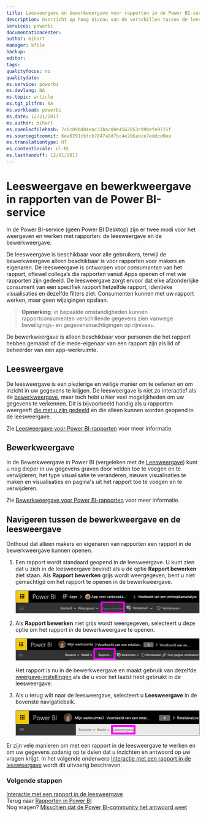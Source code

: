 ```yaml
---
title: Leesweergave en bewerkweergave voor rapporten in de Power BI-service
description: Overzicht op hoog niveau van de verschillen tussen de lees- en bewerkweergave voor rapporten in de Power BI-service
services: powerbi
documentationcenter: 
author: mihart
manager: kfile
backup: 
editor: 
tags: 
qualityfocus: no
qualitydate: 
ms.service: powerbi
ms.devlang: NA
ms.topic: article
ms.tgt_pltfrm: NA
ms.workload: powerbi
ms.date: 12/21/2017
ms.author: mihart
ms.openlocfilehash: 7c0c09bd04eac31bac00e4562853c99befe9715f
ms.sourcegitcommit: 6ea8291cbfcb7847a8d7bc4e2b6abce7eddcd0ea
ms.translationtype: HT
ms.contentlocale: nl-NL
ms.lasthandoff: 12/21/2017
---
```

# <a name="reading-view-and-editing-view-in-power-bi-service-reports"></a>Leesweergave en bewerkweergave in rapporten van de Power BI-service
In de Power BI-service (geen Power BI Desktop) zijn er twee modi voor het weergeven en werken met rapporten: de leesweergave en de bewerkweergave.  

De leesweergave is beschikbaar voor alle gebruikers, terwijl de bewerkweergave alleen beschikbaar is voor rapporten voor makers en eigenaren. De leesweergave is ontworpen voor *consumenten* van het rapport, oftewel collega’s die rapporten vanuit Apps openen of met wie rapporten zijn gedeeld. De leesweergave zorgt ervoor dat elke afzonderlijke consument van een specifiek rapport hetzelfde rapport, identieke visualisaties en dezelfde filters ziet.  Consumenten kunnen met uw rapport werken, maar geen wijzigingen opslaan.

>**Opmerking**: in bepaalde omstandigheden kunnen rapportconsumenten verschillende gegevens zien vanwege beveiligings- en gegevensmachtigingen op rijniveau. 

De bewerkweergave is alleen beschikbaar voor personen die het rapport hebben gemaakt of die mede-eigenaar van een rapport zijn als lid of beheerder van een app-werkruimte.

## <a name="reading-view"></a>Leesweergave

De leesweergave is een plezierige en veilige manier om te oefenen en om inzicht in uw gegevens te krijgen. De leesweergave is niet zo interactief als de [bewerkweergave](service-interact-with-a-report-in-editing-view.md), maar toch hebt u hier veel mogelijkheden om uw gegevens te verkennen. Dit is bijvoorbeeld handig als u rapporten weergeeft [die met u zijn gedeeld](service-share-dashboards.md) en die alleen kunnen worden geopend in de leesweergave.

Zie [Leesweergave voor Power BI-rapporten](service-interact-with-a-report-in-reading-view.md) voor meer informatie.

## <a name="editing-view"></a>Bewerkweergave
In de Bewerkweergave in Power BI (vergeleken met de [Leesweergave](service-interact-with-a-report-in-reading-view.md)) kunt u nog dieper in uw gegevens graven door velden toe te voegen en te verwijderen, het type visualisatie te veranderen, nieuwe visualisaties te maken en visualisaties en pagina's uit het rapport toe te voegen en te verwijderen.

Zie [Bewerkweergave voor Power BI-rapporten](service-interact-with-a-report-in-editing-view.md) voor meer informatie.

## <a name="navigating-between-editing-view-and-reading-view"></a>Navigeren tussen de bewerkweergave en de leesweergave
Onthoud dat alleen makers en eigenaren van rapporten een rapport in de bewerkweergave kunnen openen.

1. Een rapport wordt standaard geopend in de leesweergave. U kunt zien dat u zich in de leesweergave bevindt als u de optie **Rapport bewerken** ziet staan. Als **Rapport bewerken** grijs wordt weergegeven, bent u niet gemachtigd om het rapport te openen in de bewerkweergave.

   ![](media/service-reading-view-and-editing-view/power-bi-edit-report-grey.png)

2. Als **Rapport bewerken** niet grijs wordt weergegeven, selecteert u deze optie om het rapport in de bewerkweergave te openen. 
   
   ![](media/service-reading-view-and-editing-view/power-bi-edit-report.png)
   
   Het rapport is nu in de bewerkweergave en maakt gebruik van dezelfde [weergave-instellingen](power-bi-report-display-settings.md) als die u voor het laatst hebt gebruikt in de leesweergave.

2. Als u terug wilt naar de leesweergave, selecteert u **Leesweergave** in de bovenste navigatiebalk.
   
    ![](media/service-reading-view-and-editing-view/power-bi-reading-view.png)

Er zijn vele manieren om met een rapport in de leesweergave te werken en om uw gegevens zodanig op te delen dat u inzichten en antwoord op uw vragen krijgt.  In het volgende onderwerp [Interactie met een rapport in de leesweergave](service-interact-with-a-report-in-editing-view.md) wordt dit uitvoerig beschreven.

### <a name="next-steps"></a>Volgende stappen
[Interactie met een rapport in de leesweergave](service-interact-with-a-report-in-editing-view.md)    
Terug naar [Rapporten in Power BI](service-reports.md)    
Nog vragen? [Misschien dat de Power BI-community het antwoord weet](http://community.powerbi.com/) 

